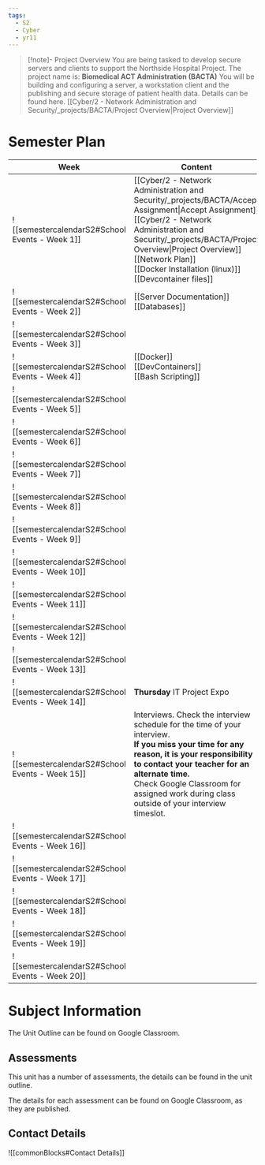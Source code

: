 ```yaml
---
tags:
  - S2
  - Cyber
  - yr11
---
```

> [!note]- Project Overview
> You are being tasked to develop secure servers and clients to support the Northside Hospital Project.
> The project name is: **Biomedical ACT Administration (BACTA)**
> You will be building and configuring a server, a workstation client and the publishing and secure storage of patient health data.
> Details can be found here. [[Cyber/2 - Network Administration and Security/_projects/BACTA/Project Overview|Project Overview]]

# Semester Plan


| Week                                            | Content                                                                                                                                                                                                                                                                                         | Submissions                    |
| ----------------------------------------------- | ----------------------------------------------------------------------------------------------------------------------------------------------------------------------------------------------------------------------------------------------------------------------------------------------- | ------------------------------ |
| ![[semestercalendarS2#School Events - Week 1]]  | [[Cyber/2 - Network Administration and Security/_projects/BACTA/Accept Assignment\|Accept Assignment]]<br>[[Cyber/2 - Network Administration and Security/_projects/BACTA/Project Overview\|Project Overview]]<br>[[Network Plan]]<br>[[Docker Installation (linux)]]<br>[[Devcontainer files]] |                                |
| ![[semestercalendarS2#School Events - Week 2]]  | [[Server Documentation]]<br>[[Databases]]                                                                                                                                                                                                                                                       |                                |
| ![[semestercalendarS2#School Events - Week 3]]  |                                                                                                                                                                                                                                                                                                 |                                |
| ![[semestercalendarS2#School Events - Week 4]]  | [[Docker]]<br>[[DevContainers]]<br>[[Bash Scripting]]                                                                                                                                                                                                                                           |                                |
| ![[semestercalendarS2#School Events - Week 5]]  |                                                                                                                                                                                                                                                                                                 | **Wednesday** Assessment 1 Due |
| ![[semestercalendarS2#School Events - Week 6]]  |                                                                                                                                                                                                                                                                                                 |                                |
| ![[semestercalendarS2#School Events - Week 7]]  |                                                                                                                                                                                                                                                                                                 |                                |
| ![[semestercalendarS2#School Events - Week 8]]  |                                                                                                                                                                                                                                                                                                 |                                |
| ![[semestercalendarS2#School Events - Week 9]]  |                                                                                                                                                                                                                                                                                                 |                                |
| ![[semestercalendarS2#School Events - Week 10]] |                                                                                                                                                                                                                                                                                                 |                                |
| ![[semestercalendarS2#School Events - Week 11]] |                                                                                                                                                                                                                                                                                                 |                                |
| ![[semestercalendarS2#School Events - Week 12]] |                                                                                                                                                                                                                                                                                                 | **Friday** Assessment 2 Due    |
| ![[semestercalendarS2#School Events - Week 13]] |                                                                                                                                                                                                                                                                                                 |                                |
| ![[semestercalendarS2#School Events - Week 14]] | **Thursday** IT Project Expo                                                                                                                                                                                                                                                                    |                                |
| ![[semestercalendarS2#School Events - Week 15]] | Interviews. Check the interview schedule for the time of your interview.<br>**If you miss your time for any reason, it is your responsibility to contact your teacher for an alternate time.**<br>Check Google Classroom for assigned work during class outside of your interview timeslot.     | **All Week** Interviews        |
| ![[semestercalendarS2#School Events - Week 16]] |                                                                                                                                                                                                                                                                                                 |                                |
| ![[semestercalendarS2#School Events - Week 17]] |                                                                                                                                                                                                                                                                                                 |                                |
| ![[semestercalendarS2#School Events - Week 18]] |                                                                                                                                                                                                                                                                                                 |                                |
| ![[semestercalendarS2#School Events - Week 19]] |                                                                                                                                                                                                                                                                                                 |                                |
| ![[semestercalendarS2#School Events - Week 20]] |                                                                                                                                                                                                                                                                                                 |                                |

# Subject Information

The Unit Outline can be found on Google Classroom.

## Assessments

This unit has a number of assessments, the details can be found in the unit outline.

The details for each assessment can be found on Google Classroom, as they are published.

## Contact Details

![[commonBlocks#Contact Details]]
